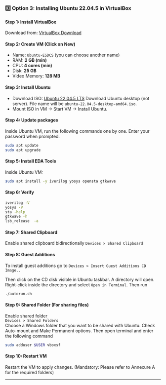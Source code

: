 
### 3️⃣ Option 3: Installing Ubuntu 22.04.5 in VirtualBox 

#### Step 1: Install VirtualBox
Download from: [VirtualBox Download](https://www.virtualbox.org/wiki/Downloads)

#### Step 2: Create VM (Click on New)
- Name: `Ubuntu-ESDCS`  (you can choose another name)
- RAM: **2 GB (min)**  
- CPU: **4 cores (min)**  
- Disk: **25 GB**
- Video Memory: **128 MB**

#### Step 3: Install Ubuntu
- Download ISO: [Ubuntu 22.04.5 LTS](https://releases.ubuntu.com/22.04.5/)
  Download Ubuntu desktop (not server). File name will be `ubuntu-22.04.5-desktop-amd64.iso`.
- Mount ISO in VM → Start VM → Install Ubuntu.  

#### Step 4: Update packages
Inside Ubuntu VM, run the following commands one by one. Enter your password when prompted.
```bash
sudo apt update
sudo apt upgrade
```

#### Step 5: Install EDA Tools
Inside Ubuntu VM:
```bash
sudo apt install -y iverilog yosys opensta gtkwave 
```

#### Step 6: Verify
```bash
iverilog -V
yosys -V
sta -help 
gtkwave -h
lsb_release  -a 
```

#### Step 7: Shared Clipboard
Enable shared clipboard bidirectionally
 `Devices > Shared Clipboard`  

#### Step 8: Guest Additions
To install guest additions go to 
 `Devices > Insert Guest Additions CD Image..`  

Then click on the CD disk visible in Ubuntu taskbar. A directory will open. Right-click inside the directory and select `Open in Terminal`. Then run 

```bash
./autorun.sh
```

#### Step 9: Shared Folder (For sharing files)
Enable shared folder  
 `Devices > Shared Folders`  
 Choose a Windows folder that you want to be shared with Ubuntu. Check Auto-mount and Make Permanent options.
 Then open terminal and enter the following command
 
 ```bash
sudo adduser $USER vboxsf
```

#### Step 10: Restart VM
Restart the VM to apply changes.
(Mandatory: Please refer to Annexure A for the required folders)  

---
